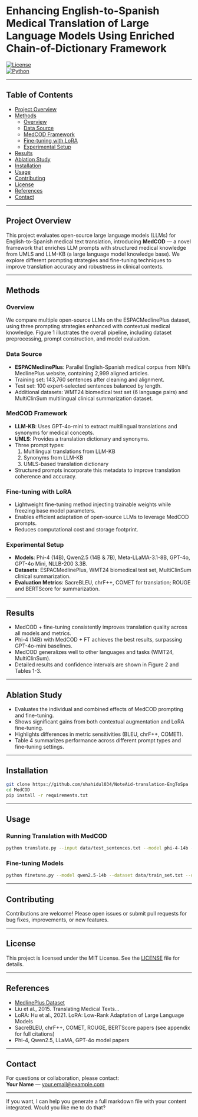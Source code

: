 

# Enhancing English-to-Spanish Medical Translation of Large Language Models Using Enriched Chain-of-Dictionary Framework

[![License](https://img.shields.io/badge/license-MIT-blue.svg)](LICENSE)  
[![Python](https://img.shields.io/badge/python-3.8%2B-blue.svg)](https://www.python.org/)

---

## Table of Contents

- [Project Overview](#project-overview)  
- [Methods](#methods)  
  - [Overview](#overview)  
  - [Data Source](#data-source)  
  - [MedCOD Framework](#medcod-framework)  
  - [Fine-tuning with LoRA](#fine-tuning-with-lora)  
  - [Experimental Setup](#experimental-setup)  
- [Results](#results)  
- [Ablation Study](#ablation-study)  
- [Installation](#installation)  
- [Usage](#usage)  
- [Contributing](#contributing)  
- [License](#license)  
- [References](#references)  
- [Contact](#contact)  

---

## Project Overview

This project evaluates open-source large language models (LLMs) for English-to-Spanish medical text translation, introducing **MedCOD** — a novel framework that enriches LLM prompts with structured medical knowledge from UMLS and LLM-KB (a large language model knowledge base). We explore different prompting strategies and fine-tuning techniques to improve translation accuracy and robustness in clinical contexts.

---

## Methods

### Overview

We compare multiple open-source LLMs on the ESPACMedlinePlus dataset, using three prompting strategies enhanced with contextual medical knowledge. Figure 1 illustrates the overall pipeline, including dataset preprocessing, prompt construction, and model evaluation.

### Data Source

- **ESPACMedlinePlus**: Parallel English-Spanish medical corpus from NIH’s MedlinePlus website, containing 2,999 aligned articles.
- Training set: 143,760 sentences after cleaning and alignment.
- Test set: 100 expert-selected sentences balanced by length.
- Additional datasets: WMT24 biomedical test set (6 language pairs) and MultiClinSum multilingual clinical summarization dataset.

### MedCOD Framework

- **LLM-KB**: Uses GPT-4o-mini to extract multilingual translations and synonyms for medical concepts.
- **UMLS**: Provides a translation dictionary and synonyms.
- Three prompt types:
  1. Multilingual translations from LLM-KB  
  2. Synonyms from LLM-KB  
  3. UMLS-based translation dictionary  
- Structured prompts incorporate this metadata to improve translation coherence and accuracy.

### Fine-tuning with LoRA

- Lightweight fine-tuning method injecting trainable weights while freezing base model parameters.
- Enables efficient adaptation of open-source LLMs to leverage MedCOD prompts.
- Reduces computational cost and storage footprint.

### Experimental Setup

- **Models**: Phi-4 (14B), Qwen2.5 (14B & 7B), Meta-LLaMA-3.1-8B, GPT-4o, GPT-4o Mini, NLLB-200 3.3B.
- **Datasets**: ESPACMedlinePlus, WMT24 biomedical test set, MultiClinSum clinical summarization.
- **Evaluation Metrics**: SacreBLEU, chrF++, COMET for translation; ROUGE and BERTScore for summarization.

---

## Results

- MedCOD + fine-tuning consistently improves translation quality across all models and metrics.
- Phi-4 (14B) with MedCOD + FT achieves the best results, surpassing GPT-4o-mini baselines.
- MedCOD generalizes well to other languages and tasks (WMT24, MultiClinSum).
- Detailed results and confidence intervals are shown in Figure 2 and Tables 1-3.

---

## Ablation Study

- Evaluates the individual and combined effects of MedCOD prompting and fine-tuning.
- Shows significant gains from both contextual augmentation and LoRA fine-tuning.
- Highlights differences in metric sensitivities (BLEU, chrF++, COMET).
- Table 4 summarizes performance across different prompt types and fine-tuning settings.

---

## Installation

```bash
git clone https://github.com/shahidul034/NoteAid-translation-EngToSpa
cd MedCOD
pip install -r requirements.txt
```

---

## Usage

### Running Translation with MedCOD

```bash
python translate.py --input data/test_sentences.txt --model phi-4-14b --prompt_type multilingual --finetune lora
```

### Fine-tuning Models

```bash
python finetune.py --model qwen2.5-14b --dataset data/train_set.txt --output_dir models/qwen2.5-14b-medcod
```

---

## Contributing

Contributions are welcome! Please open issues or submit pull requests for bug fixes, improvements, or new features.

---

## License

This project is licensed under the MIT License. See the [LICENSE](LICENSE) file for details.

---

## References

- [MedlinePlus Dataset](https://medlineplus.gov)  
- Liu et al., 2015. Translating Medical Texts...  
- LoRA: Hu et al., 2021. LoRA: Low-Rank Adaptation of Large Language Models  
- SacreBLEU, chrF++, COMET, ROUGE, BERTScore papers (see appendix for full citations)  
- Phi-4, Qwen2.5, LLaMA, GPT-4o model papers  

---

## Contact

For questions or collaboration, please contact:  
**Your Name** — your.email@example.com

---

If you want, I can help you generate a full markdown file with your content integrated. Would you like me to do that?